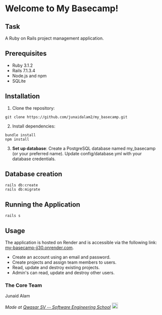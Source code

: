 # Welcome to My Basecamp!


## Task
A Ruby on Rails project management application.


## Prerequisites
* Ruby 3.1.2
* Rails 7.1.3.4
* Node.js and npm
* SQLite


## Installation

1. Clone the repository:
```
git clone https://github.com/junaidalam2/my_basecamp.git
```

2. Install dependencies:
```
bundle install
npm install
```

3. **Set up database**: Create a PostgreSQL database named my_basecamp (or your preferred name). Update config/database.yml with your database credentials.

## Database creation

```
rails db:create
rails db:migrate
```

## Running the Application
```
rails s
```

## Usage

The application is hosted on Render and is accessible via the following link: <a href='https://my-basecamp-jj30.onrender.com'>my-basecamp-jj30.onrender.com</a>.

- Create an account using an email and password.
- Create projects and assign team members to users.
- Read, update and destroy existing projects.
- Admin's can read, update and destroy other users. 


### The Core Team

Junaid Alam

<span><i>Made at <a href='https://qwasar.io'>Qwasar SV -- Software Engineering School</a></i></span>
<span><img alt="Qwasar SV -- Software Engineering School's Logo" src='https://storage.googleapis.com/qwasar-public/qwasar-logo_50x50.png' width='20px'></span>

